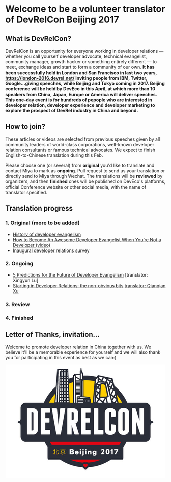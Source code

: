 # Welcome to be a volunteer translator of DevRelCon Beijing 2017 #

## What is DevRelCon?

DevRelCon is an opportunity for everyone working in developer relations — whether you call yourself developer advocate, technical evangelist, community manager, growth hacker or something entirely different — to meet, exchange ideas and start to form a community of our own. **It has been successfully held in London and San Francisco in last two years, https://london-2016.devrel.net/ inviting people from IBM, Twitter, Google...giving speeches, while Beijing and Tokyo coming in 2017. Beijing conference will be held by DevEco in this April, at which more than 10 speakers from China, Japan, Europe or America will deliver speeches. This one-day event is for hundreds of pepople who are interested in developer relation, developer experience and developer marketing to explore the prospect of DevRel industry in China and beyond.**

## How to join?

These articles or videos are selected from previous speeches given by all community leaders of world-class corporations, well-known developer relation consultants or famous technical advocates. We expect to finish English-to-Chinese translation during this Feb.

Please choose one (or several) from **original** you'd like to translate and contact Miya to mark as **ongoing**. Pull request to send us your translation or directly send to Miya through Wechat. The translations will be **reviewed** by organizers, and then **finished** ones will be published on DevEco's platforms, official Conference website or other social media, with the name of translator specified.

## Translation progress

### 1. Original (more to be added)

* [History of developer evangelism](https://devrel.net/industry/history-developer-evangelism-josh-marinacci)
* [How to Become An Awesome Developer Evangelist When You’re Not a Developer (video)](http://cmxhub.com/developer-evangelism-non-developer/)
* [Inaugural developer relations survey](https://devrel.net/industry/inaugural-developer-relations-survey)

### 2. Ongoing

* [5 Predictions for the Future of Developer Evangelism](http://cmxhub.com/developer-evangelism-community-predictions-for-the-future/) [translator: Xingyun Lu]
* [Starting in Developer Relations: the non-obvious bits](https://devrel.net/craft/starting-in-developer-relations-the-non-obvious-bits) [translator: Qianqian Xu](https://github.com/QianXuX)

### 3. Review

### 4. Finished

## Letter of Thanks, invitation...

Welcome to promote developer relation in China together with us. We believe it'll be a memorable experience for yourself and we will also thank you for participating in this event as best as we can:)

<p align="center"><img src="logo.jpg"/></p>
